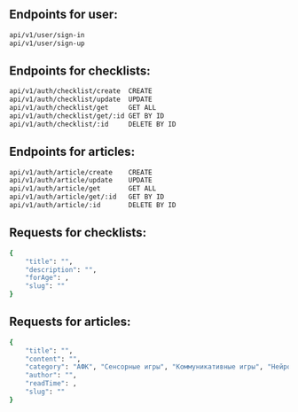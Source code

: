 


## Endpoints for user:
```bash
api/v1/user/sign-in
api/v1/user/sign-up
```
## Endpoints for checklists:
```bash
api/v1/auth/checklist/create  CREATE
api/v1/auth/checklist/update  UPDATE
api/v1/auth/checklist/get     GET ALL
api/v1/auth/checklist/get/:id GET BY ID
api/v1/auth/checklist/:id     DELETE BY ID
```

## Endpoints for articles:
```bash
api/v1/auth/article/create    CREATE
api/v1/auth/article/update    UPDATE
api/v1/auth/article/get       GET ALL
api/v1/auth/article/get/:id   GET BY ID
api/v1/auth/article/:id       DELETE BY ID
```

## Requests for checklists:
```bash
{
    "title": "",
    "description": "",
    "forAge": ,
    "slug": ""
}
```
## Requests for articles:
```bash
{
    "title": "",
    "content": "",
    "category": "АФК", "Сенсорные игры", "Коммуникативные игры", "Нейроигры",
    "author": "",
    "readTime": ,
    "slug": ""
}
```